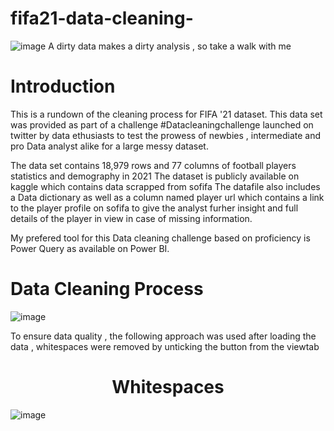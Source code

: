 # fifa21-data-cleaning-
![image](https://user-images.githubusercontent.com/128243939/228189788-425cad47-6fa2-4389-b69d-a3dda26c0b03.png)
A dirty data makes a dirty analysis , so take a walk with me

# Introduction

This is a rundown of the cleaning process for FIFA '21 dataset. This data set was provided as part of a challenge #Datacleaningchallenge launched on twitter by data ethusiasts to test the prowess of newbies , intermediate and pro Data analyst alike for a large messy dataset.

The data set contains 18,979 rows and 77 columns of football players statistics and demography in 2021 The dataset is publicly available on kaggle which contains data scrapped from sofifa The datafile also includes a Data dictionary as well as a column named player url which contains a link to the player profile on sofifa to give the analyst furher insight and full details of the player in view in case of missing information.

My prefered tool for this Data cleaning challenge based on proficiency is Power Query as available on Power BI.

# Data Cleaning Process

![image](https://user-images.githubusercontent.com/128243939/228190392-ab2cec7d-c687-443c-9b94-3b95aee56870.png)

To ensure data quality , the following approach was used after loading the data , whitespaces were removed by unticking the button from the viewtab

<h1 align="center">Whitespaces</h1>

![image](https://user-images.githubusercontent.com/128243939/228192530-774d1c99-393a-4775-8a5b-c8c8bae7c068.png)


<div>
  <![image](https://user-images.githubusercontent.com/128243939/228192581-8b5232d7-4efa-4a2d-9c48-1d0ec9a31fe8.png) />
  <!![image](https://user-images.githubusercontent.com/128243939/228192836-23a082f6-4b42-4cac-9454-af71fe5ad743.png) />
</div>

<div>
  <![image](https://user-images.githubusercontent.com/128243939/228193515-cf3abcac-d7c5-480f-8d24-826c8ca98ff6.png)
="image1.png" alt="Image 1" width="400" height="300" />
  <![image](https://user-images.githubusercontent.com/128243939/228193622-58adb147-f418-45b1-95ca-0b43fcfae1c2.png)
="image2.png" alt="Image 2" width="400" height="300" />
</div>

